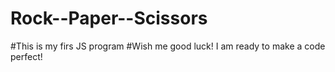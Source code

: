 # Rock--Paper--Scissors
#This is my firs JS program
#Wish me good luck! I am ready to make a code perfect!
